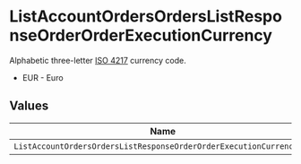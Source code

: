 # ListAccountOrdersOrdersListResponseOrderOrderExecutionCurrency

Alphabetic three-letter [ISO 4217](https://en.wikipedia.org/wiki/ISO_4217) currency code.
* EUR - Euro


## Values

| Name                                                                | Value                                                               |
| ------------------------------------------------------------------- | ------------------------------------------------------------------- |
| `ListAccountOrdersOrdersListResponseOrderOrderExecutionCurrencyEur` | EUR                                                                 |